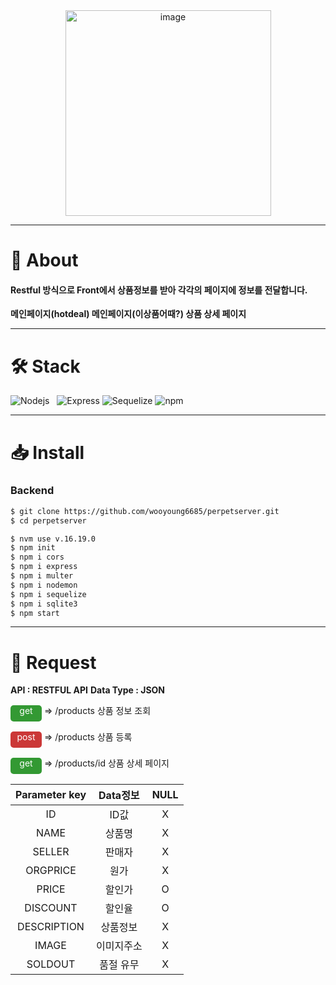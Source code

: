 <div align="center">
<img width="329" alt="image" src="https://user-images.githubusercontent.com/117795271/228409021-d39db6a9-7b40-4630-b779-5739818d0102.svg">
</div>

---

# 📌 About

#### Restful 방식으로 Front에서 상품정보를 받아 각각의 페이지에 정보를 전달합니다.

**메인페이지(hotdeal)
메인페이지(이상품어때?)
상품 상세 페이지**

---

# 🛠 Stack

![Nodejs][node-image]&nbsp;&nbsp;&nbsp;![Express][express-image] ![Sequelize][sequelize-image] ![npm](https://img.shields.io/badge/npm-CB3837?style=for-the-badge&logo=npm&logoColor=white)

---

# 📥 Install

### Backend

```bash
$ git clone https://github.com/wooyoung6685/perpetserver.git
$ cd perpetserver
```

```bash
$ nvm use v.16.19.0
$ npm init
$ npm i cors
$ npm i express
$ npm i multer
$ npm i nodemon
$ npm i sequelize
$ npm i sqlite3
$ npm start
```

---

# **🙏 Request**

**API : RESTFUL API**
**Data Type : JSON**

<span style="background-color: #339933; display:inline-block; width: 50px; height: 26px; border-radius:5px;color:white; text-align:center">get</span> => /products 상품 정보 조회

<span style="background-color: #CB3837; display:inline-block; width: 50px; height: 26px; border-radius:5px;color:white; text-align:center">post</span> => /products 상품 등록

<span style="background-color: #339933; display:inline-block; width: 50px; height: 26px; border-radius:5px;color:white; text-align:center">get</span> => /products/id 상품 상세 페이지

| Parameter key |  Data정보  | NULL |
| :-----------: | :--------: | :--: |
|      ID       |    ID값    |  X   |
|     NAME      |   상품명   |  X   |
|    SELLER     |   판매자   |  X   |
|   ORGPRICE    |    원가    |  X   |
|     PRICE     |   할인가   |  O   |
|   DISCOUNT    |   할인율   |  O   |
|  DESCRIPTION  |  상품정보  |  X   |
|     IMAGE     | 이미지주소 |  X   |
|    SOLDOUT    | 품절 유무  |  X   |

[express-image]: https://img.shields.io/badge/express-000000?style=for-the-badge&logo=express&logoColor=white
[pwa-image]: https://img.shields.io/badge/pwa-6109AC?style=for-the-badge&logo=pwa&logoColor=white
[sequelize-image]: https://img.shields.io/badge/sequelize-52B0E7?style=for-the-badge&logo=sequelize&logoColor=white
[node-image]: https://img.shields.io/badge/node.js-339933?style=for-the-badge&logo=Node.js&logoColor=white
[npm-image]: https://img.shields.io/badge/npm-CB3837?style=for-the-badge&logo=npm&logoColor=white
